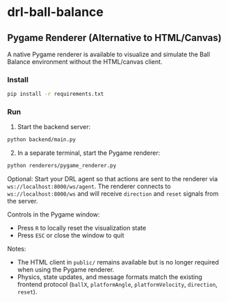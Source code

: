 # drl-ball-balance

## Pygame Renderer (Alternative to HTML/Canvas)

A native Pygame renderer is available to visualize and simulate the Ball Balance environment without the HTML/canvas client.

### Install

```bash
pip install -r requirements.txt
```

### Run

1) Start the backend server:

```bash
python backend/main.py
```

2) In a separate terminal, start the Pygame renderer:

```bash
python renderers/pygame_renderer.py
```

Optional: Start your DRL agent so that actions are sent to the renderer via `ws://localhost:8000/ws/agent`. The renderer connects to `ws://localhost:8000/ws` and will receive `direction` and `reset` signals from the server.

Controls in the Pygame window:
- Press `R` to locally reset the visualization state
- Press `ESC` or close the window to quit

Notes:
- The HTML client in `public/` remains available but is no longer required when using the Pygame renderer.
- Physics, state updates, and message formats match the existing frontend protocol (`ballX`, `platformAngle`, `platformVelocity`, `direction`, `reset`).
